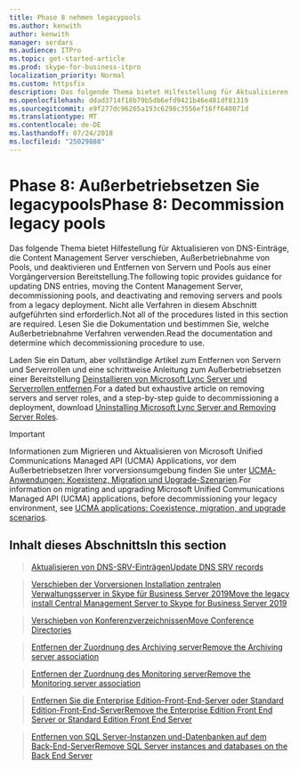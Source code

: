 ```yaml
---
title: Phase 8 nehmen legacypools
ms.author: kenwith
author: kenwith
manager: serdars
ms.audience: ITPro
ms.topic: get-started-article
ms.prod: skype-for-business-itpro
localization_priority: Normal
ms.custom: httpsfix
description: Das folgende Thema bietet Hilfestellung für Aktualisieren von DNS-Einträge, die Content Management Server verschieben, Außerbetriebnahme von Pools, und deaktivieren und Entfernen von Servern und Pools aus einer Vorgängerversion Bereitstellung. Nicht alle Verfahren in diesem Abschnitt aufgeführten sind erforderlich. Lesen Sie die Dokumentation und bestimmen Sie, welche Außerbetriebnahme Verfahren verwenden.
ms.openlocfilehash: ddad3714f18b79b5db6efd9421b46e481df81319
ms.sourcegitcommit: e9f277dc96265a193c6298c3556ef16ff640071d
ms.translationtype: MT
ms.contentlocale: de-DE
ms.lasthandoff: 07/24/2018
ms.locfileid: "25029888"
---
```

# <a name="phase-8-decommission-legacy-pools"></a><span data-ttu-id="53355-105">Phase 8: Außerbetriebsetzen Sie legacypools</span><span class="sxs-lookup"><span data-stu-id="53355-105">Phase 8: Decommission legacy pools</span></span>

<span data-ttu-id="53355-106">Das folgende Thema bietet Hilfestellung für Aktualisieren von DNS-Einträge, die Content Management Server verschieben, Außerbetriebnahme von Pools, und deaktivieren und Entfernen von Servern und Pools aus einer Vorgängerversion Bereitstellung.</span><span class="sxs-lookup"><span data-stu-id="53355-106">The following topic provides guidance for updating DNS entries, moving the Content Management Server, decommissioning pools, and deactivating and removing servers and pools from a legacy deployment.</span></span> <span data-ttu-id="53355-107">Nicht alle Verfahren in diesem Abschnitt aufgeführten sind erforderlich.</span><span class="sxs-lookup"><span data-stu-id="53355-107">Not all of the procedures listed in this section are required.</span></span> <span data-ttu-id="53355-108">Lesen Sie die Dokumentation und bestimmen Sie, welche Außerbetriebnahme Verfahren verwenden.</span><span class="sxs-lookup"><span data-stu-id="53355-108">Read the documentation and determine which decommissioning procedure to use.</span></span> 
  
<span data-ttu-id="53355-109">Laden Sie ein Datum, aber vollständige Artikel zum Entfernen von Servern und Serverrollen und eine schrittweise Anleitung zum Außerbetriebsetzen einer Bereitstellung [Deinstallieren von Microsoft Lync Server und Serverrollen entfernen](https://go.microsoft.com/fwlink/p/?linkId=246227).</span><span class="sxs-lookup"><span data-stu-id="53355-109">For a dated but exhaustive article on removing servers and server roles, and a step-by-step guide to decommissioning a deployment, download [Uninstalling Microsoft Lync Server and Removing Server Roles](https://go.microsoft.com/fwlink/p/?linkId=246227).</span></span> 
  
> [!IMPORTANT]
> <span data-ttu-id="53355-110">Informationen zum Migrieren und Aktualisieren von Microsoft Unified Communications Managed API (UCMA) Applications, vor dem Außerbetriebsetzen Ihrer vorversionsumgebung finden Sie unter [UCMA-Anwendungen: Koexistenz, Migration und Upgrade-Szenarien](https://go.microsoft.com/fwlink/p/?LinkId=269555).</span><span class="sxs-lookup"><span data-stu-id="53355-110">For information on migrating and upgrading Microsoft Unified Communications Managed API (UCMA) applications, before decommissioning your legacy environment, see [UCMA applications: Coexistence, migration, and upgrade scenarios](https://go.microsoft.com/fwlink/p/?LinkId=269555).</span></span>
  
## <a name="in-this-section"></a><span data-ttu-id="53355-111">Inhalt dieses Abschnitts</span><span class="sxs-lookup"><span data-stu-id="53355-111">In this section</span></span>

> [<span data-ttu-id="53355-112">Aktualisieren von DNS-SRV-Einträgen</span><span class="sxs-lookup"><span data-stu-id="53355-112">Update DNS SRV records</span></span>](update-dns-srv-records.md)
    
> [<span data-ttu-id="53355-113">Verschieben der Vorversionen Installation zentralen Verwaltungsserver in Skype für Business Server 2019</span><span class="sxs-lookup"><span data-stu-id="53355-113">Move the legacy install Central Management Server to Skype for Business Server 2019</span></span>](move-the-central-management-server.md)
    
> [<span data-ttu-id="53355-114">Verschieben von Konferenzverzeichnissen</span><span class="sxs-lookup"><span data-stu-id="53355-114">Move Conference Directories</span></span>](move-conference-directories.md)
    
> [<span data-ttu-id="53355-115">Entfernen der Zuordnung des Archiving server</span><span class="sxs-lookup"><span data-stu-id="53355-115">Remove the Archiving server association</span></span>](remove-the-archiving-server-association.md)
    
> [<span data-ttu-id="53355-116">Entfernen der Zuordnung des Monitoring server</span><span class="sxs-lookup"><span data-stu-id="53355-116">Remove the Monitoring server association</span></span>](remove-the-monitoring-server-association.md)
    
> [<span data-ttu-id="53355-117">Entfernen Sie die Enterprise Edition-Front-End-Server oder Standard Edition-Front-End-Server</span><span class="sxs-lookup"><span data-stu-id="53355-117">Remove the Enterprise Edition Front End Server or Standard Edition Front End Server</span></span>](remove-the-front-end-server.md)
    
> [<span data-ttu-id="53355-118">Entfernen von SQL Server-Instanzen und-Datenbanken auf dem Back-End-Server</span><span class="sxs-lookup"><span data-stu-id="53355-118">Remove SQL Server instances and databases on the Back End Server</span></span>](remove-sql-server-instances-and-databases-on-the-back-end-server.md)
    

